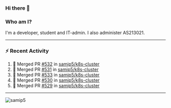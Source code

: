 ### Hi there 👋

### Who am I?
I'm a developer, student and IT-admin. I also administer AS213021.

---
### :zap: Recent Activity
<!--START_SECTION:activity-->
1. 🎉 Merged PR [#532](https://github.com/samip5/k8s-cluster/pull/532) in [samip5/k8s-cluster](https://github.com/samip5/k8s-cluster)
2. 🎉 Merged PR [#531](https://github.com/samip5/k8s-cluster/pull/531) in [samip5/k8s-cluster](https://github.com/samip5/k8s-cluster)
3. 🎉 Merged PR [#533](https://github.com/samip5/k8s-cluster/pull/533) in [samip5/k8s-cluster](https://github.com/samip5/k8s-cluster)
4. 🎉 Merged PR [#530](https://github.com/samip5/k8s-cluster/pull/530) in [samip5/k8s-cluster](https://github.com/samip5/k8s-cluster)
5. 🎉 Merged PR [#529](https://github.com/samip5/k8s-cluster/pull/529) in [samip5/k8s-cluster](https://github.com/samip5/k8s-cluster)
<!--END_SECTION:activity-->
---

<img align="center" src="https://github-readme-stats.vercel.app/api?username=samip5&show_icons=true" alt="samip5" />
